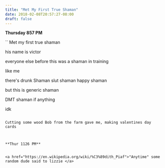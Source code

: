 ```yaml
---
title: "Met My First True Shaman"
date: 2018-02-08T20:57:27-08:00
draft: false
---
```


**Thursday 857 PM**


``
Met my first true shaman

his name is victor

everyone else before this was a shaman in training

like me

there's drunk Shaman
slut shaman
happy shaman

but this is generic shaman

DMT shaman if anything

idk


```

Cutting some wood Bob from the farm gave me, making valentines day cards



**Thur 1126 PM**


<a href="https://en.wikipedia.org/wiki/%C3%89dith_Piaf">"Anytime" some random dude said to lizzie </a>
